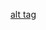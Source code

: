 [alt tag](filesystem:chrome-extension://fdpohaocaechififmbbbbbknoalclacl/temporary/screencapture-localhost-3000-posts-6-1466344078214.png)

